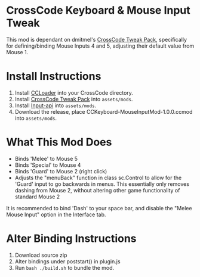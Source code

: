# CrossCode Keyboard & Mouse Input Tweak

This mod is dependant on dmitmel's [CrossCode Tweak Pack](https://github.com/dmitmel/crosscode-tweak-pack), 
specifically for defining/binding Mouse Inputs 4 and 5, adjusting their default value from Mouse 1.

# Install Instructions

1)	Install [CCLoader](https://github.com/CCDirectLink/CCLoader) into your CrossCode directory.
2)	Install [CrossCode Tweak Pack](https://github.com/CCDirectLink/CCLoader) into `assets/mods`.
3)	Install [Input-api](https://github.com/CCDirectLink/input-api) into `assets/mods`.
3)	Download the release, place CCKeyboard-MouseInputMod-1.0.0.ccmod into `assets/mods`.

# What This Mod Does

-   Binds 'Melee' to Mouse 5
-   Binds 'Special' to Mouse 4
-   Binds 'Guard' to Mouse 2 (right click)
-   Adjusts the "menuBack" function in class sc.Control to allow for the 'Guard' input to go backwards in menus. 
    This essentially only removes dashing from Mouse 2, without altering other game functionality of standard Mouse 2

It is recommended to bind 'Dash' to your space bar, and disable the "Melee Mouse Input" option in the Interface tab.

# Alter Binding Instructions

1) Download source zip
2) Alter bindings under poststart() in plugin.js
3) Run `bash ./build.sh` to bundle the mod.
